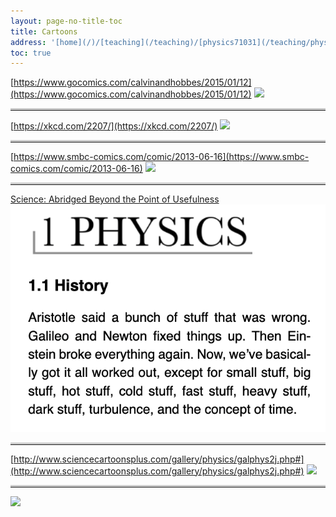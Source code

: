 ```yaml
---
layout: page-no-title-toc
title: Cartoons
address: '[home](/)/[teaching](/teaching)/[physics71031](/teaching/physics71031#extra-stuff)/cartoons'
toc: true
---
```


[https://www.gocomics.com/calvinandhobbes/2015/01/12](https://www.gocomics.com/calvinandhobbes/2015/01/12)
![](https://i.redd.it/me593ygilrh01.jpg)

<hr style="border-top: 3px solid #ccc;">

[https://xkcd.com/2207/](https://xkcd.com/2207/)
![](https://imgs.xkcd.com/comics/math_work.png)

<hr style="border-top: 3px solid #ccc;">

[https://www.smbc-comics.com/comic/2013-06-16](https://www.smbc-comics.com/comic/2013-06-16)
![](https://www.smbc-comics.com/comics/20130616.png)

<hr style="border-top: 3px solid #ccc;">

[Science: Abridged Beyond the Point of Usefulness](https://hivemill.com/products/science-abridged-beyond-the-point-of-usefulness)
![](/archive/physics/gifs/Weinersmith-physics-abridged.png)

<hr style="border-top: 3px solid #ccc;">

[http://www.sciencecartoonsplus.com/gallery/physics/galphys2j.php#](http://www.sciencecartoonsplus.com/gallery/physics/galphys2j.php#)
![](http://www.sciencecartoonsplus.com/gallery/physics/physics117_galileo-youll-have-to-simplify.gif)

<hr style="border-top: 3px solid #ccc;">

![](https://img-9gag-fun.9cache.com/photo/aqjZq2M_460s.jpg)
